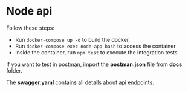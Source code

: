 # Node api

Follow these steps:
- Run `docker-compose up -d` to build the docker
- Run `docker-compose exec node-app bash` to access the container
- Inside the container, run `npm test` to execute the integration tests

If you want to test in postman, import the **postman.json** file from **docs** folder.

The **swagger.yaml** contains all details about api endpoints.

